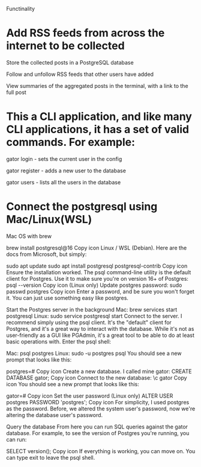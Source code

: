 Functinality

# Add RSS feeds from across the internet to be collected

Store the collected posts in a PostgreSQL database

Follow and unfollow RSS feeds that other users have added

View summaries of the aggregated posts in the terminal, with a link to the full post


# This a CLI application, and like many CLI applications, it has a set of valid commands. For example:

gator login - sets the current user in the config

gator register - adds a new user to the database

gator users - lists all the users in the database

# Connect the postgresql using Mac/Linux(WSL)

Mac OS with brew

brew install postgresql@16
Copy icon
Linux / WSL (Debian). Here are the docs from Microsoft, but simply:

sudo apt update
sudo apt install postgresql postgresql-contrib
Copy icon
Ensure the installation worked. The psql command-line utility is the default client for Postgres. Use it to make sure you're on version 16+ of Postgres:
psql --version
Copy icon
(Linux only) Update postgres password:
sudo passwd postgres
Copy icon
Enter a password, and be sure you won't forget it. You can just use something easy like postgres.

Start the Postgres server in the background
Mac: brew services start postgresql
Linux: sudo service postgresql start
Connect to the server. I recommend simply using the psql client. It's the "default" client for Postgres, and it's a great way to interact with the database. While it's not as user-friendly as a GUI like PGAdmin, it's a great tool to be able to do at least basic operations with.
Enter the psql shell:

Mac: psql postgres
Linux: sudo -u postgres psql
You should see a new prompt that looks like this:

postgres=#
Copy icon
Create a new database. I called mine gator:
CREATE DATABASE gator;
Copy icon
Connect to the new database:
\c gator
Copy icon
You should see a new prompt that looks like this:

gator=#
Copy icon
Set the user password (Linux only)
ALTER USER postgres PASSWORD 'postgres';
Copy icon
For simplicity, I used postgres as the password. Before, we altered the system user's password, now we're altering the database user's password.

Query the database
From here you can run SQL queries against the gator database. For example, to see the version of Postgres you're running, you can run:

SELECT version();
Copy icon
If everything is working, you can move on. You can type exit to leave the psql shell.
